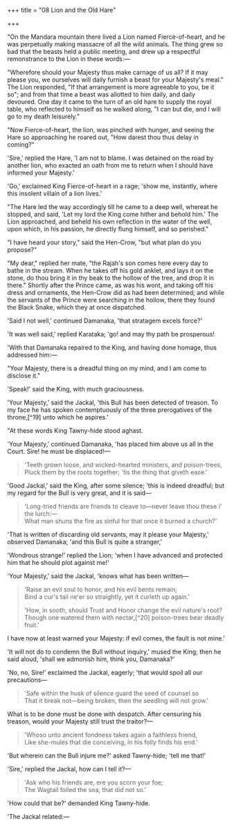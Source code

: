 +++
title = "08 Lion and the Old Hare"

+++

"On the Mandara mountain there lived a Lion named Fierce-of-heart, and he was perpetually making massacre of all the wild animals. The thing grew so bad that the beasts held a public meeting, and drew up a respectful remonstrance to the Lion in these words:—

"Wherefore should your Majesty thus make carnage of us all? If it may please you, we ourselves will daily furnish a beast for your Majesty's meal." The Lion responded, "If that arrangement is more agreeable to you, be it so"; and from that time a beast was allotted to him daily, and daily devoured. One day it came to the turn of an old hare to supply the royal table, who reflected to himself as he walked along, "I can but die, and I will go to my death leisurely."

"Now Fierce-of-heart, the lion, was pinched with hunger, and seeing the Hare so approaching he roared out, "How darest thou thus delay in coming?"

'Sire,' replied the Hare, 'I am not to blame. I was detained on the road by another lion, who exacted an oath from me to return when I should have informed your Majesty.'

'Go,' exclaimed King Fierce-of-heart in a rage; 'show me, instantly, where this insolent villain of a lion lives.'

"The Hare led the way accordingly till he came to a deep well, whereat he stopped, and said, 'Let my lord the King come hither and behold him.' The Lion approached, and beheld his own reflection in the water of the well, upon which, in his passion, he directly flung himself, and so perished."

"I have heard your story," said the Hen-Crow, "but what plan do you propose?"

"My dear," replied her mate, "the Rajah's son comes here every day to bathe in the stream. When he takes off his gold anklet, and lays it on the stone, do thou bring it in thy beak to the hollow of the tree, and drop it in there." Shortly after the Prince came, as was his wont, and taking off his dress and ornaments, the Hen-Crow did as had been determined; and while the servants of the Prince were searching in the hollow, there they found the Black Snake, which they at once dispatched.

'Said I not well,' continued Damanaka, 'that stratagem excels force?'

'It was well said,' replied Karataka; 'go! and may thy path be prosperous!

'With that Damanaka repaired to the King, and having done homage, thus addressed him:—

"Your Majesty, there is a dreadful thing on my mind, and I am come to disclose it."

'Speak!' said the King, with much graciousness.

'Your Majesty,' said the Jackal, 'this Bull has been detected of treason. To my face he has spoken contemptuously of the three prerogatives of the throne,[^19] unto which he aspires.'

"At these words King Tawny-hide stood aghast.

'Your Majesty,' continued Damanaka, 'has placed him above us all in the Court. Sire! he must be displaced!—

> 'Teeth grown loose, and wicked-hearted ministers, and poison-trees,  
> Pluck them by the roots together; 'tis the thing that giveth ease.'

'Good Jackal,' said the King, after some silence; 'this is indeed dreadful; but my regard for the Bull is very great, and it is said—

> 'Long-tried friends are friends to cleave to—never leave thou these i' the lurch:—  
> What man shuns the fire as sinful for that once it burned a church?'

'That is written of discarding old servants, may it please your Majesty,' observed Damanaka; 'and this Bull is quite a stranger,'

'Wondrous strange!' replied the Lion; 'when I have advanced and protected him that he should plot against me!'

'Your Majesty,' said the Jackal, 'knows what has been written—

> 'Raise an evil soul to honor, and his evil bents remain;  
> Bind a cur's tail ne'er so straightly, yet it curleth up again.'
>
> 'How, in sooth, should Trust and Honor change the evil nature's root?  
> Though one watered them with nectar,[^20] poison-trees bear deadly fruit.'

I have now at least warned your Majesty: if evil comes, the fault is not mine.'

'It will not do to condemn the Bull without inquiry,' mused the King; then he said aloud, 'shall we admonish him, think you, Damanaka?'

'No, no, Sire!' exclaimed the Jackal, eagerly; 'that would spoil all our precautions—

> 'Safe within the husk of silence guard the seed of counsel so  
> That it break not—being broken, then the seedling will not grow.'

What is to be done must be done with despatch. After censuring his treason, would your Majesty still trust the traitor?—

> 'Whoso unto ancient fondness takes again a faithless friend,  
> Like she-mules that die conceiving, in his folly finds his end.'

'But wherein can the Bull injure me?' asked Tawny-hide; 'tell me that!'

'Sire,' replied the Jackal, how can I tell it?—

> 'Ask who his friends are, ere you scorn your foe;  
> The Wagtail foiled the sea, that did not so.'

'How could that be?' demanded King Tawny-hide.

'The Jackal related:—


